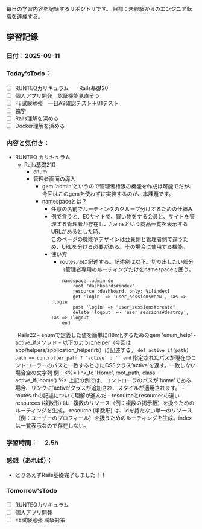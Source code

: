毎日の学習内容を記録するリポジトリです。
目標：未経験からのエンジニア転職を達成する。

## 学習記録
### 日付：2025-09-11
### Today'sTodo：
- [ ] RUNTEQカリキュラム　　Rails基礎20
- [ ] 個人アプリ開発　認証機能見直そう
- [ ] FE試験勉強　一日A2確認テスト＋B1テスト
- [ ] 独学
- [ ] Rails理解を深める
- [ ] Docker理解を深める　
### 内容と気付き：
- RUNTEQ カリキュラム　
    - Rails基礎21()
        - enum
        - 管理者画面の導入
            - gem 'admin'というので管理者権限の機能を作成は可能でだが、今回はこのgemを使わずに実装するのが、本課題です。
            - namespaceとは？
                - 任意の名前でルーティングのグループ分けするための仕組み
                - 例で言うと、ECサイトで、買い物をする会員と、サイトを管理する管理者が存在し、/itemsという商品一覧を表示するURLがあるとした時、  
                  このページの機能やデザインは会員側と管理者側で違うため、URLを分ける必要がある。その場合に使用する機能。
                - 使い方
                    - routes.rbに記述する。記述例は以下。切り出したい部分（管理者専用のルーティングだけをnamespaceで囲う。
                    ```
                        namespace :admin do
                            root "dashboards#index"
                            resource :dashboard, only: %i[index]
                            get 'login' => 'user_sessions#new', :as => :login
                            post 'login' => "user_sessions#create"
                            delete 'logout' => 'user_sessions#destroy', :as => :logout
                        end
                    ```
    -Rails22
        - enumで定義した値を簡単にi18n化するためのgem 'enum_help'
        - active_ifメソッド
            - 以下のようにhelper（今回はapp/helpers/application_helper.rb）に記述する。
                ```
                def active_if(path)
                    path == controller_path ? 'active' : ''
                end
                ```
                指定されたパスが現在のコントローラーのパスと一致するときにCSSクラス’active’を返す。一致しない場合空の文字列
                例：<%= link_to 'Home', root_path, class: active_if('home') %>
                上記の例では、コントローラのパスが'home'である場合、リンクに'active'クラスが追加され、スタイルが適用されます。
        - routes.rbの記述について理解が進んだ
            - resourceとresourcesの違い
                resources (複数形) は、複数のリソース（例：複数の掲示板）を扱うためのルーティングを生成。
                resource (単数形) は、idを持たない単一のリソース（例：ユーザーのプロフィール）を扱うためのルーティングを生成。indexは一覧表示なので存在しない。



### 学習時間：　  2.5h
### 感想（あれば）：
- とりあえずRails基礎完了しました！！
### Tomorrow'sTodo
- [ ] RUNTEQカリキュラム
- [ ] 個人アプリ開発
- [ ] FE試験勉強 試験対策